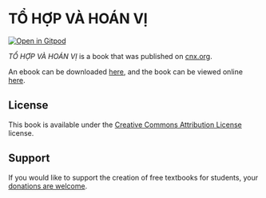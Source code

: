 # TỔ HỢP VÀ HOÁN VỊ

[![Open in Gitpod](https://gitpod.io/button/open-in-gitpod.svg)](https://gitpod.io/from-referrer/)

_TỔ HỢP VÀ HOÁN VỊ_ is a book that was published on [cnx.org](https://cnx.org/).

An ebook can be downloaded [here](https://github.com/cnx-user-books/cnxbook-to-hop-va-hoan-vi/releases/latest), and the book can be viewed online [here](https://github.com/cnx-user-books/cnxbook-to-hop-va-hoan-vi/releases/latest).

## License
This book is available under the [Creative Commons Attribution License](./LICENSE) license.

## Support
If you would like to support the creation of free textbooks for students, your [donations are welcome](https://riceconnect.rice.edu/donation/support-openstax-banner).
